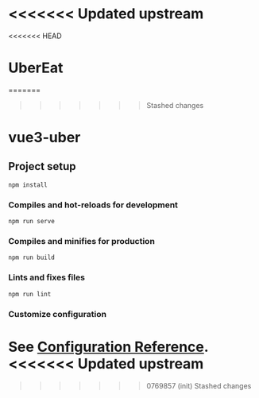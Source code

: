 <<<<<<< Updated upstream
=======
<<<<<<< HEAD
# UberEat
=======
>>>>>>> Stashed changes
# vue3-uber

## Project setup
```
npm install
```

### Compiles and hot-reloads for development
```
npm run serve
```

### Compiles and minifies for production
```
npm run build
```

### Lints and fixes files
```
npm run lint
```

### Customize configuration
See [Configuration Reference](https://cli.vuejs.org/config/).
<<<<<<< Updated upstream
=======
>>>>>>> 0769857 (init)
>>>>>>> Stashed changes
